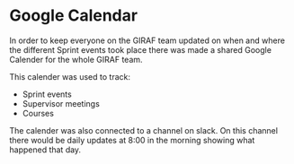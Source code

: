 # Google Calendar

In order to keep everyone on the GIRAF team updated on when and where 
the different Sprint events took place there was made a shared 
Google Calender for the whole GIRAF team.

This calender was used to track:

- Sprint events
- Supervisor meetings
- Courses

The calender was also connected to a channel on slack. On this channel 
there would be daily updates at 8:00 in the morning showing what happened that day.
